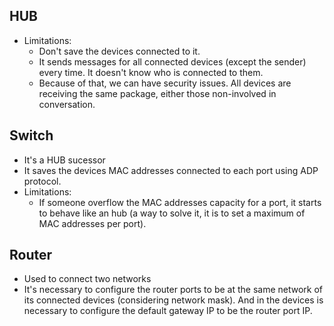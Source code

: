 ## HUB

- Limitations:
    - Don't save the devices connected to it.
    - It sends messages for all connected devices (except the sender) every time. It doesn't know who is connected to them.
    - Because of that, we can have security issues. All devices are receiving the same package, either those non-involved in conversation.

## Switch

- It's a HUB sucessor
- It saves the devices MAC addresses connected to each port using ADP protocol.
- Limitations:
    - If someone overflow the MAC addresses capacity for a port, it starts to behave like an hub (a way to solve it, it is to set a maximum of MAC addresses per port).

## Router

- Used to connect two networks
- It's necessary to configure the router ports to be at the same network of its connected devices (considering network mask). And in the devices is necessary to configure the default gateway IP to be the router port IP.
